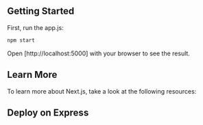 ## Getting Started

First, run the app.js:

```bash
npm start
```

Open [http://localhost:5000] with your browser to see the result.


## Learn More

To learn more about Next.js, take a look at the following resources:

## Deploy on Express

